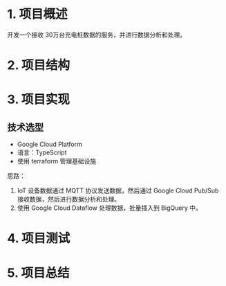 # 1. 项目概述

开发一个接收 30万台充电桩数据的服务，并进行数据分析和处理。

# 2. 项目结构

# 3. 项目实现

## 技术选型

- Google Cloud Platform
- 语言：TypeScript
- 使用 terraform 管理基础设施
<!-- - 框架：NestJS
- 数据库：PostgreSQL
- 缓存：Redis
- 消息队列：Cloud Pub/Sub
- 监控：Google Cloud Monitoring
- 日志：Google Cloud Logging -->

思路：

1. IoT 设备数据通过 MQTT 协议发送数据，然后通过 Google Cloud Pub/Sub 接收数据，然后进行数据分析和处理。
2. 使用 Google Cloud Dataflow 处理数据，批量插入到 BigQuery 中。

# 4. 项目测试



# 5. 项目总结

